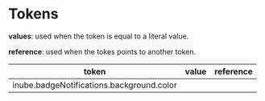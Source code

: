 # Tokens

**values**: used when the token is equal to a literal value.

**reference**: used when the tokes points to another token.

| token                                     | value | reference |
| ----------------------------------------- | ----- | --------- |
| inube.badgeNotifications.background.color |       |           |
